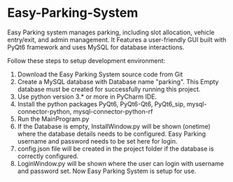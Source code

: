 # Easy-Parking-System
Easy Parking system manages parking, including slot allocation, vehicle entry/exit, and admin management. 
It Features a user-friendly GUI built with PyQt6 framework and uses MySQL for database interactions.

Follow these steps to setup development environment:

1. Download the Easy Parking System source code from Git 
2. Create a MySQL database with Database name "parking". This Empty database must be created for successfully running this project.
3. Use python version 3.* or more in PyCharm IDE.
4. Install the python packages PyQt6, PyQt6-Qt6, PyQt6_sip, mysql-connector-python, mysql-connector-python-rf
5. Run the MainProgram.py
6. If the Database is empty, InstallWindow.py will be shown (onetime) where the database details needs to be configured. Easy Parking username and password needs to be set here for login.
7. config.json file will be created in the project folder if the database is correctly configured.
8. LoginWindow.py will be shown where the user can login with username and password set. Now Easy Parking System is setup for use.
